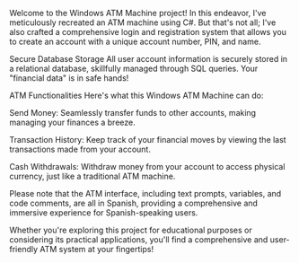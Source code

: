 
Welcome to the Windows ATM Machine project! In this endeavor, I've meticulously recreated an ATM machine using C#. But that's not all; I've also crafted a comprehensive login and registration system that allows you to create an account with a unique account number, PIN, and name.

Secure Database Storage
All user account information is securely stored in a relational database, skillfully managed through SQL queries. Your "financial data" is in safe hands!

ATM Functionalities
Here's what this Windows ATM Machine can do:

Send Money: Seamlessly transfer funds to other accounts, making managing your finances a breeze.

Transaction History: Keep track of your financial moves by viewing the last transactions made from your account.

Cash Withdrawals: Withdraw money from your account to access physical currency, just like a traditional ATM machine.

Please note that the ATM interface, including text prompts, variables, and code comments, are all in Spanish, providing a comprehensive and immersive experience for Spanish-speaking users.

Whether you're exploring this project for educational purposes or considering its practical applications, you'll find a comprehensive and user-friendly ATM system at your fingertips!
